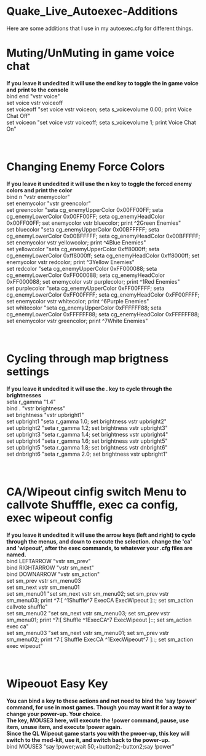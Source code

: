 # Quake_Live_Autoexec-Additions

Here are some additions that I use in my autoexec.cfg for different things.
<br>
# Muting/UnMuting in game voice chat
<b>If you leave it undedited it will use the end key to toggle the in game voice and print to the console</b><br>
bind end "vstr voice"<br>
set voice vstr voiceoff<br>
set voiceoff "set voice vstr voiceon; seta s_voicevolume 0.00; print Voice Chat Off"<br>
set voiceon "set voice vstr voiceoff; seta s_voicevolume 1; print Voice Chat On"<br>
<br><br>
# Changing Enemy Force Colors
<b>If you leave it undedited it will use the n key to toggle the forced enemy colors and print the color</b><br>
bind n "vstr enemycolor"<br>
set enemycolor "vstr greencolor"<br>
set greencolor "seta cg_enemyUpperColor 0x00FF00FF; seta cg_enemyLowerColor 0x00FF00FF; seta cg_enemyHeadColor 0x00FF00FF; set enemycolor vstr bluecolor; print ^2Green Enemies"<br>
set bluecolor "seta cg_enemyUpperColor 0x00BFFFFF; seta cg_enemyLowerColor 0x00BFFFFF; seta cg_enemyHeadColor 0x00BFFFFF; set enemycolor vstr yellowcolor; print ^4Blue Enemies"<br>
set yellowcolor "seta cg_enemyUpperColor 0xff8000ff; seta cg_enemyLowerColor 0xff8000ff; seta cg_enemyHeadColor 0xff8000ff; set enemycolor vstr redcolor; print ^3Yellow Enemies"<br>
set redcolor "seta cg_enemyUpperColor 0xFF000088; seta cg_enemyLowerColor 0xFF000088; seta cg_enemyHeadColor 0xFF000088; set enemycolor vstr purplecolor; print ^1Red Enemies"<br>
set purplecolor "seta cg_enemyUpperColor 0xFF00FFFF; seta cg_enemyLowerColor 0xFF00FFFF; seta cg_enemyHeadColor 0xFF00FFFF; set enemycolor vstr whitecolor; print ^6Purple Enemies"<br>
set whitecolor "seta cg_enemyUpperColor 0xFFFFFF88; seta cg_enemyLowerColor 0xFFFFFF88; seta cg_enemyHeadColor 0xFFFFFF88; set enemycolor vstr greencolor; print ^7White Enemies"<br>
<br><br>
# Cycling through map brigtness settings
<b>If you leave it undedited it will use the . key to cycle through the brightnesses</b><br>
seta r_gamma "1.4"<br>
bind . "vstr brightness"<br>
set brightness "vstr upbright1"<br>
set upbright1 "seta r_gamma 1.0; set brightness vstr upbright2"<br>
set upbright2 "seta r_gamma 1.2; set brightness vstr upbright3"<br>
set upbright3 "seta r_gamma 1.4; set brightness vstr upbright4"<br>
set upbright4 "seta r_gamma 1.6; set brightness vstr upbright5"<br>
set upbright5 "seta r_gamma 1.8; set brightness vstr dnbright6"<br>
set dnbright6 "seta r_gamma 2.0; set brightness vstr upbright1"<br>
<br><br>
# CA/Wipeout cinfig switch Menu to callvote Shufffle, exec ca config, exec wipeout config
<b>If you leave it undedited it will use the arrow keys (left and right) to cycle through the menus, and down to execute the selection. change the 'ca' and 'wipeout', after the exec commands, to whatever your .cfg files are named.</b><br>
bind LEFTARROW "vstr sm_prev"<br>
bind RIGHTARROW "vstr sm_next"<br>
bind DOWNARROW "vstr sm_action"<br>
set sm_prev vstr sm_menu03<br>
set sm_next vstr sm_menu01<br>
set sm_menu01 "set sm_next vstr sm_menu02; set sm_prev vstr sm_menu03; print ^7:[ ^1Shuffle^7 ExecCA ExecWipeout ]::; set sm_action callvote shuffle"<br>
set sm_menu02 "set sm_next vstr sm_menu03; set sm_prev vstr sm_menu01; print ^7:[ Shuffle ^1ExecCA^7 ExecWipeout ]::; set sm_action exec ca"<br>
set sm_menu03 "set sm_next vstr sm_menu01; set sm_prev vstr sm_menu02; print ^7:[ Shuffle ExecCA ^1ExecWipeout^7 ]::; set sm_action exec wipeout"<br>
<br><br>
# Wipeouot Easy Key<br>
<b>You can bind a key to these actions and not need to bind the 'say !power' command, for use in most games. Though you may want it for a way to change your power-up. Your choice.<br>
The key, MOUSE3 here, will execute the !power command, pause, use item, unuse item, and execute !power again.<br>
Since the QL Wipeout game starts you with the pwoer-up, this key will switch to the med-kit, use it, and switch back to the power-up.</b><br>
bind MOUSE3 "say !power;wait 50;+button2;-button2;say !power"<br>
